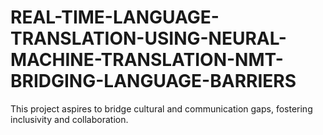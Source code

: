 # REAL-TIME-LANGUAGE-TRANSLATION-USING-NEURAL-MACHINE-TRANSLATION-NMT-BRIDGING-LANGUAGE-BARRIERS
This project aspires to bridge cultural and communication gaps, fostering inclusivity and collaboration.
